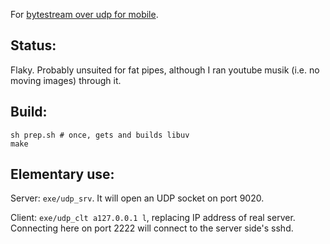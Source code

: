 For <a href="http://blog.apk.li/2012/05/17/bytestream-over-udp-for-mobile.html">bytestream over udp for mobile</a>.

## Status:

Flaky. Probably unsuited for fat pipes, although I ran youtube musik
(i.e. no moving images) through it.

## Build:

    sh prep.sh # once, gets and builds libuv
    make

## Elementary use:

Server: `exe/udp_srv`. It will open an UDP socket on port 9020.

Client: `exe/udp_clt a127.0.0.1 l`, replacing IP address of real server.
Connecting here on port 2222 will connect to the server side's sshd.
